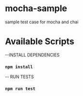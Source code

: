 # mocha-sample
sample test case for mocha and chai

# Available Scripts
--INSTALL DEPENDENCIES
### `npm install` 

-- RUN TESTS
### `npm run test` 
